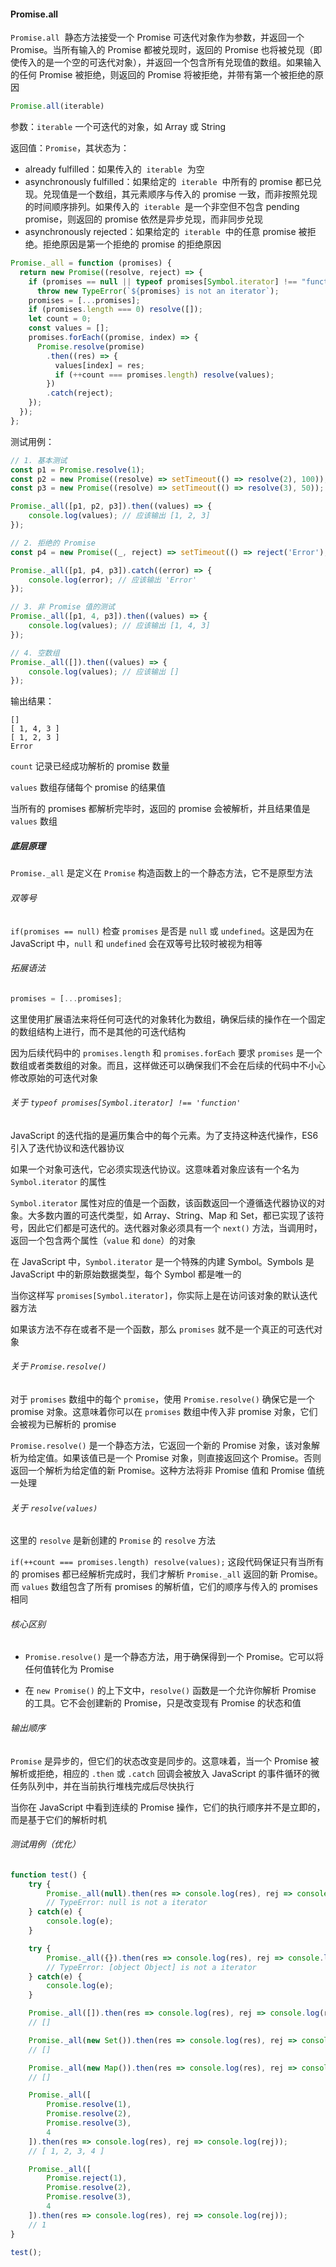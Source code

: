 #### Promise.all

`Promise.all`  静态方法接受一个 Promise 可迭代对象作为参数，并返回一个 Promise。当所有输入的 Promise 都被兑现时，返回的 Promise 也将被兑现（即使传入的是一个空的可迭代对象），并返回一个包含所有兑现值的数组。如果输入的任何 Promise 被拒绝，则返回的 Promise 将被拒绝，并带有第一个被拒绝的原因

```JavaScript
Promise.all(iterable)
```

参数：`iterable` 一个可迭代的对象，如 Array 或 String

返回值：`Promise`，其状态为：

- already fulfilled：如果传入的  `iterable`  为空
- asynchronously fulfilled：如果给定的  `iterable`  中所有的 promise 都已兑现。兑现值是一个数组，其元素顺序与传入的 promise 一致，而非按照兑现的时间顺序排列。如果传入的  `iterable`  是一个非空但不包含 pending promise，则返回的 promise 依然是异步兑现，而非同步兑现
- asynchronously rejected：如果给定的  `iterable`  中的任意 promise 被拒绝。拒绝原因是第一个拒绝的 promise 的拒绝原因

```JavaScript
Promise._all = function (promises) {
  return new Promise((resolve, reject) => {
    if (promises == null || typeof promises[Symbol.iterator] !== "function")
      throw new TypeError(`${promises} is not an iterator`);
    promises = [...promises];
    if (promises.length === 0) resolve([]);
    let count = 0;
    const values = [];
    promises.forEach((promise, index) => {
      Promise.resolve(promise)
        .then((res) => {
          values[index] = res;
          if (++count === promises.length) resolve(values);
        })
        .catch(reject);
    });
  });
};
```

测试用例：

```JavaScript
// 1. 基本测试
const p1 = Promise.resolve(1);
const p2 = new Promise((resolve) => setTimeout(() => resolve(2), 100));
const p3 = new Promise((resolve) => setTimeout(() => resolve(3), 50));

Promise._all([p1, p2, p3]).then((values) => {
    console.log(values); // 应该输出 [1, 2, 3]
});

// 2. 拒绝的 Promise
const p4 = new Promise((_, reject) => setTimeout(() => reject('Error'), 100));

Promise._all([p1, p4, p3]).catch((error) => {
    console.log(error); // 应该输出 'Error'
});

// 3. 非 Promise 值的测试
Promise._all([p1, 4, p3]).then((values) => {
    console.log(values); // 应该输出 [1, 4, 3]
});

// 4. 空数组
Promise._all([]).then((values) => {
    console.log(values); // 应该输出 []
});
```

输出结果：

```
[]
[ 1, 4, 3 ]
[ 1, 2, 3 ]
Error
```

`count` 记录已经成功解析的 promise 数量

`values` 数组存储每个 promise 的结果值

当所有的 promises 都解析完毕时，返回的 promise 会被解析，并且结果值是 `values` 数组

##### 底层原理

`Promise._all` 是定义在 `Promise` 构造函数上的一个静态方法，它不是原型方法

###### 双等号

`if(promises == null)` 检查 `promises` 是否是 `null` 或 `undefined`。这是因为在 JavaScript 中，`null` 和 `undefined` 会在双等号比较时被视为相等

###### 拓展语法

```JavaScript
promises = [...promises];
```

这里使用扩展语法来将任何可迭代的对象转化为数组，确保后续的操作在一个固定的数组结构上进行，而不是其他的可迭代结构

因为后续代码中的 `promises.length` 和 `promises.forEach` 要求 `promises` 是一个数组或者类数组的对象。而且，这样做还可以确保我们不会在后续的代码中不小心修改原始的可迭代对象

###### 关于 `typeof promises[Symbol.iterator] !== 'function'`

JavaScript 的迭代指的是遍历集合中的每个元素。为了支持这种迭代操作，ES6 引入了迭代协议和迭代器协议

如果一个对象可迭代，它必须实现迭代协议。这意味着对象应该有一个名为 `Symbol.iterator` 的属性

`Symbol.iterator` 属性对应的值是一个函数，该函数返回一个遵循迭代器协议的对象。大多数内置的可迭代类型，如 Array、String、Map 和 Set，都已实现了该符号，因此它们都是可迭代的。迭代器对象必须具有一个 `next()` 方法，当调用时，返回一个包含两个属性（`value` 和 `done`）的对象

在 JavaScript 中，`Symbol.iterator` 是一个特殊的内建 Symbol。Symbols 是 JavaScript 中的新原始数据类型，每个 Symbol 都是唯一的

当你这样写 `promises[Symbol.iterator]`，你实际上是在访问该对象的默认迭代器方法

如果该方法不存在或者不是一个函数，那么 `promises` 就不是一个真正的可迭代对象

###### 关于 `Promise.resolve()`

对于 `promises` 数组中的每个 `promise`，使用 `Promise.resolve()` 确保它是一个 promise 对象。这意味着你可以在 `promises` 数组中传入非 promise 对象，它们会被视为已解析的 promise

`Promise.resolve()` 是一个静态方法，它返回一个新的 Promise 对象，该对象解析为给定值。如果该值已是一个 Promise 对象，则直接返回这个 Promise。否则返回一个解析为给定值的新 Promise。这种方法将非 Promise 值和 Promise 值统一处理

###### 关于 `resolve(values)`

这里的 `resolve` 是新创建的 `Promise` 的 `resolve` 方法

`if(++count === promises.length) resolve(values);` 这段代码保证只有当所有的 promises 都已经解析完成时，我们才解析 `Promise._all` 返回的新 Promise。而 `values` 数组包含了所有 promises 的解析值，它们的顺序与传入的 promises 相同

###### 核心区别

- `Promise.resolve()` 是一个静态方法，用于确保得到一个 Promise。它可以将任何值转化为 Promise

- 在 `new Promise()` 的上下文中，`resolve()` 函数是一个允许你解析 Promise 的工具。它不会创建新的 Promise，只是改变现有 Promise 的状态和值

###### 输出顺序

`Promise` 是异步的，但它们的状态改变是同步的。这意味着，当一个 Promise 被解析或拒绝，相应的 `.then` 或 `.catch` 回调会被放入 JavaScript 的事件循环的微任务队列中，并在当前执行堆栈完成后尽快执行

当你在 JavaScript 中看到连续的 Promise 操作，它们的执行顺序并不是立即的，而是基于它们的解析时机

###### 测试用例（优化）

```JavaScript
function test() {
    try {
        Promise._all(null).then(res => console.log(res), rej => console.log(rej));
        // TypeError: null is not a iterator
    } catch(e) {
        console.log(e);
    }

    try {
        Promise._all({}).then(res => console.log(res), rej => console.log(rej));
        // TypeError: [object Object] is not a iterator
    } catch(e) {
        console.log(e);
    }

    Promise._all([]).then(res => console.log(res), rej => console.log(rej));
    // []

    Promise._all(new Set()).then(res => console.log(res), rej => console.log(rej));
    // []

    Promise._all(new Map()).then(res => console.log(res), rej => console.log(rej));
    // []

    Promise._all([
        Promise.resolve(1),
        Promise.resolve(2),
        Promise.resolve(3),
        4
    ]).then(res => console.log(res), rej => console.log(rej));
    // [ 1, 2, 3, 4 ]

    Promise._all([
        Promise.reject(1),
        Promise.resolve(2),
        Promise.resolve(3),
        4
    ]).then(res => console.log(res), rej => console.log(rej));
    // 1
}

test();
```
